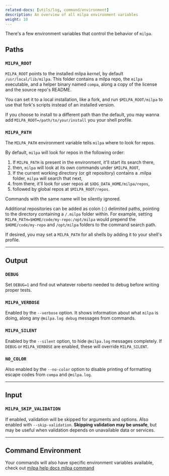 ```yaml
---
related-docs: [utils/log, command/environment]
description: An overview of all milpa environment variables
weight: 10
---
```

There's a few environment variables that control the behavior of `milpa`.

## Paths

### `MILPA_ROOT`

`MILPA_ROOT` points to the installed milpa _kernel_, by default `/usr/local/lib/milpa`. This folder contains a milpa repo, the `milpa` executable, and a helper binary named `compa`, along a copy of the license and the source repo's README.

You can set it to a local installation, like a fork, and run `$MILPA_ROOT/milpa` to use that fork's scripts instead of an installed version.

If you choose to install to a different path than the default, you may wanna add `MILPA_ROOT=/path/to/your/install` you your shell profile.

### `MILPA_PATH`

The `MILPA_PATH` environment variable tells `milpa` where to look for repos.

By default, `milpa` will look for repos in the following order:

1. If `MILPA_PATH` is present in the environment, it'll start its search there,
2. then, `milpa` will look at its own commands under `$MILPA_ROOT`,
3. If the current working directory (or git repository) contains a .milpa folder, `milpa` will search that next,
4. from there, it'll look for user repos at `$XDG_DATA_HOME/milpa/repos`,
5. followed by global repos at `$MILPA_ROOT/repos`.

Commands with the same name will be silently ignored.

Additional repositories can be added as colon (`:`) delimited paths, pointing to the directory containing a `/.milpa` folder within. For example, setting `MILPA_PATH=$HOME/code/my-repo:/opt/milpa` would prepend the `$HOME/code/my-repo` and `/opt/milpa` folders to the command search path.

If desired, you may set a `MILPA_PATH` for all shells by adding it to your shell's profile.

---

## Output

### `DEBUG`

Set `DEBUG=1` and find out whatever roberto needed to debug before writing proper tests.

### `MILPA_VERBOSE`

Enabled by the `--verbose` option. It shows information about what `milpa` is doing, along any `@milpa.log debug` messages from commands.

### `MILPA_SILENT`

Enabled by the `--silent` option, to hide `@milpa.log` messages completely. If `DEBUG` or `MILPA_VERBOSE` are enabled, these will override `MILPA_SILENT`.

### `NO_COLOR`

Also enabled by the `--no-color` option to disable printing of formatting escape codes from `compa` and `@milpa.log`.

---

## Input

### `MILPA_SKIP_VALIDATION`

If enabled, validation will be skipped for arguments and options. Also enabled with `--skip-validation`. **Skipping validation may be unsafe**, but may be useful when validation depends on unavailable data or services.

---

## Command Environment

Your commands will also have specific environment variables available, check out [milpa help docs milpa command](/.milpa/docs/milpa/command/index.md#environment-variables)
